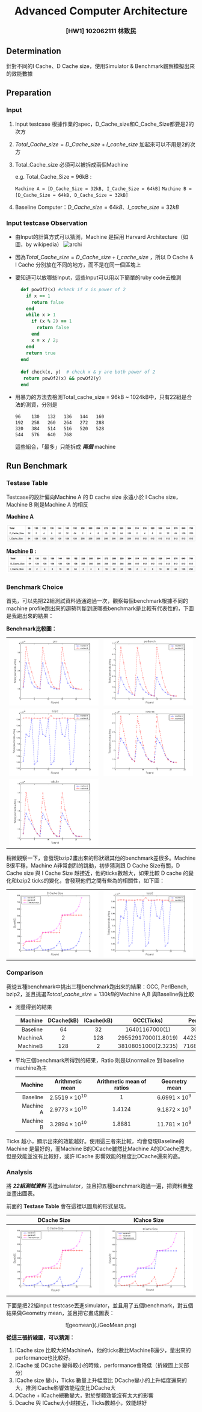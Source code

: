# <center>Advanced Computer Architecture</center>
### <center> [HW1] 102062111 林致民</center>


## Determination

針對不同的I Cache、D Cache size，使用Simulator & Benchmark觀察模擬出來的效能數據

## Preparation

### Input

1. Input testcase 根據作業的spec，D_Cache_size和C_Cache_Size都要是2的次方

2. $Total\_Cache\_size = D\_Cache\_size + I\_cache\_size$ 加起來可以不用是2的次方

3. Total_Cache_size 必須可以被拆成兩個Machine

	e.g. Total_Cache_Size = 96kB :

	`Machine A = [D_Cache_Size = 32kB, I_Cache_Size = 64kB]`
	`Machine B = [D_Cache_Size = 64kB, D_Cache_Size = 32kB]`
	
4. Baseline Computer：$D\_Cache\_size=64kB$、$I\_cache\_size=32kB$

### Input testcase Observation



* 由Input的計算方式可以猜測，Machine 是採用 Harvard Architecture（如圖，by wikipedia）
![archi](https://upload.wikimedia.org/wikipedia/commons/thumb/3/3f/Harvard_architecture.svg/450px-Harvard_architecture.svg.png)

* 因為$Total\_Cache\_size = D\_Cache\_size + I\_cache\_size$ ，所以 D Cache & I Cache 分別放在不同的地方，而不是在同一個區塊上

* 要知道可以放哪些Input，這些Input可以用以下簡單的ruby code去檢測

	```ruby
	  def powOf2(x) #check if x is power of 2
	    if x == 1
	      return false
	    end
	    while x > 1
	      if (x % 2) == 1
	        return false
	      end
	      x = x / 2;
	    end
	    return true
	  end
	  
	  def check(x, y)  # check x & y are both power of 2
	   return powOf2(x) && powOf2(y)
	  end
	```
* 用暴力的方法去檢測Total_cache_size = 96kB ~ 1024kB中，只有22組是合法的測資，分別是

	```
	96    130   132   136   144   160   
	192   258   260   264   272   288   
	320   384   514   516   520   528   
	544   576   640   768
	```
	這些組合，「最多」只能拆成 ***兩個*** machine
	
## Run Benchmark

### Testase Table

Testcase的設計偏向Machine A 的 D cache size 永遠小於 I Cache size，Machine B 則是Machine A 的相反

**Machine A**

![img](./MachineA.png)


**Machine B :**
![img](./MachineB.png)

### Benchmark Choice

首先，可以先把22組測試資料通通跑過一次，觀察每個benchmark根據不同的machine profile跑出來的趨勢判斷到底哪些benchmark是比較有代表性的，下圖是我跑出來的結果：

**Benchmark比較圖：**

|					  |                 |
| ----------------  | ------------------ |
| ![img](./gcc.png) | ![img](./perlbench.png) |
|![img](./bzip2.png) | ![img](./bwaves.png) |
| ![img](./calculix.png) |  | 

稍微觀察一下，會發現bzip2畫出來的形狀跟其他的benchmark差很多。Machine B很平穩，Machine A非常劇烈的跳動，初步猜測跟 D Cache Size有關，D Cache size 與 I Cache Size 越接近，他的ticks數越大，如果比較 D cache 的變化和bzip2 ticks的變化，會發現他們之間有些為的相關性，如下圖：

|					  |                    |
| ----------------  | ------------------ |
| ![img](./Dcache.png) | ![img](./bzip2.png) |


### Comparison

我從五種benchmark中挑出三種benchmark跑出來的結果：GCC, PerlBench, bzip2，並且挑選$Totcal\_cache\_size=130kB$的Machine A,B 與Baseline做比較 

* 測量得到的結果

	| Machine  | DCache(kB)  | ICache(kB)  | GCC(Ticks)           | PerlBench(ticks) | bzip2(ticks)        |
	| -------: | :---------: | :---------: | :-----------------:  | :--------------: | :-----------------: | 
	| Baseline | 64          | 32          |  16401167000(1)      |     306285000(1) | 59848220000(1)      |
	| MachineA | 2           | 128         |  29552917000(1.8019) |442313000(1.4441) | 59323032000(0.9912) |
	| MachineB | 128         | 2           |  38108051000(2.3235) |716877000(2.3406) | 59858215000(1.0002) |

* 平均三個benchmark所得到的結果，Ratio 則是以normalize 到 baseline machine為主 
	
	| Machine  |    Arithmetic mean    | Arithmetic mean of ratios |        Geometry mean  |
	| -------: | :-------------------: | :-----------------------: | :-------------------: | 
	| Baseline | $2.5519\times10^{10}$ | 1                         |  $6.6991\times10^{9}$ | 
	| Machine A| $2.9773\times10^{10}$ | 1.4124                    |  $9.1872\times10^{9}$ | 
	| Machine B| $3.2894\times10^{10}$ | 1.8881                    |  $11.781\times10^{9}$ | 
	
Ticks 越小，顯示出來的效能越好。使用這三者來比較，均會發現Baseline的Machine 是最好的，而Machine B的DCache雖然比Machine A的DCache還大，但是效能並沒有比較好，或許 ICache 影響效能的程度比DCache還來的高。

### Analysis

將 ***22組測試資料*** 丟進simulator，並且把五種benchmark跑過一遍，把資料彙整並畫出圖表。

前面的 **Testase Table** 會在這裡以圖鳥的形式呈現。

|   DCache Size        |         ICahce Size  |
| :------------------: | :------------------: |
| ![img](./Dcache.png) | ![img](./Icache.png) |

下面是把22組input testcase丟進simulator，並且用了五個benchmark，對五個結果做Geometry mean，並且把它畫成圖表：

<center>![geomean](./GeoMean.png)</center>

<style>
img[alt=geomean] {
	width: 500pt;
};
</style>

**從這三張折線圖，可以猜測：**

1. ICache size 比較大的MachineA，他的ticks數比MachineB還少，量出來的performance也比較好。
2. ICache 或 DCache 變得較小的時候，performance會降低（折線圖上尖部分）
3. ICache size 變小，Ticks 數量上升幅度比 DCache變小的上升幅度還來的大，推測ICache影響效能程度比DCache大
4. DCache + ICache總數變大，對於整體效能沒有太大的影響
5. Dcache 與 ICache大小越接近，Ticks數越小，效能越好